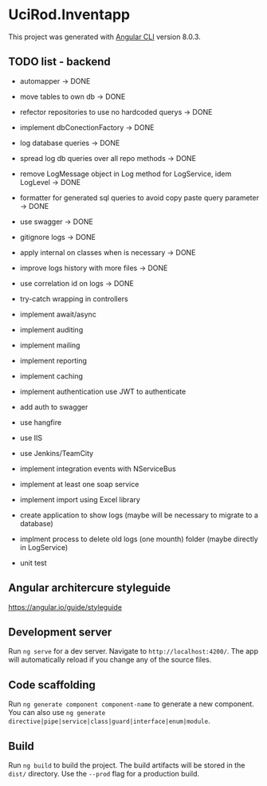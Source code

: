 # UciRod.Inventapp
This project was generated with [Angular CLI](https://github.com/angular/angular-cli) version 8.0.3.

## TODO list - backend
* automapper -> DONE
* move tables to own db -> DONE
* refector repositories to use no hardcoded querys -> DONE
* implement dbConectionFactory -> DONE 
* log database queries -> DONE
* spread log db queries over all repo methods -> DONE
* remove LogMessage object in Log method for LogService, idem LogLevel -> DONE
* formatter for generated sql queries to avoid copy paste query parameter -> DONE
* use swagger -> DONE
* gitignore logs -> DONE
* apply internal on classes when is necessary -> DONE
* improve logs history with more files -> DONE
* use correlation id on logs -> DONE

* try-catch wrapping in controllers
* implement await/async
* implement auditing
* implement mailing
* implement reporting
* implement caching
* implement authentication use JWT to authenticate
* add auth to swagger
* use hangfire
* use IIS
* use Jenkins/TeamCity
* implement integration events with NServiceBus
* implement at least one soap service
* implement import using Excel library
* create application to show logs (maybe will be necessary to migrate to a database)
* implment process to delete old logs (one mounth) folder (maybe directly in LogService)
* unit test


## Angular architercure styleguide

https://angular.io/guide/styleguide

## Development server

Run `ng serve` for a dev server. Navigate to `http://localhost:4200/`. The app will automatically reload if you change any of the source files.

## Code scaffolding

Run `ng generate component component-name` to generate a new component. You can also use `ng generate directive|pipe|service|class|guard|interface|enum|module`.

## Build

Run `ng build` to build the project. The build artifacts will be stored in the `dist/` directory. Use the `--prod` flag for a production build.